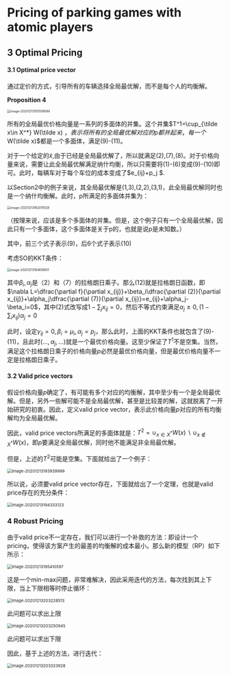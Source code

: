 # Pricing of parking games with atomic players  

## 3 Optimal Pricing

#### 3.1 Optimal  price vector

通过定价的方式，引导所有的车辆选择全局最优解，而不是每个人的均衡解。

**Proposition 4**

<img src="http://lqqnotes.oss-cn-beijing.aliyuncs.com/img/image-20201213155559084.png" alt="image-20201213155559084" style="zoom: 50%;" />

所有的全局最优价格向量是一系列的多面体的并集。这个并集$T^1=\cup_{\tilde x\in X^*} W(\tilde x) $，表示将所有的全局最优解对应的$p$都并起来，每一个$W(\tilde x)$都是一个多面体，满足(9)-(11)。

对于一个给定的$\tilde x$,由于已经是全局最优解了，所以就满足(2),(7),(8)。对于价格向量来说，需要让此全局最优解满足纳什均衡，所以只需要将(1)-(6)变成(9)-(10)即可。此时，每辆车对于每个车位的成本变成了$e_{ij}+p_j $.

以Section2中的例子来说，其全局最优解是(1,3),(2,2),(3,1)，此全局最优解同时也是一个纳什均衡解。此时，p所满足的多面体并集为：

<img src="http://lqqnotes.oss-cn-beijing.aliyuncs.com/img/image-20201213162015528.png" alt="image-20201213162015528" style="zoom:50%;" />

（按理来说，应该是多个多面体的并集。但是，这个例子只有一个全局最优解，因此只有一个多面体，这个多面体是关于p的，也就是说p是未知数。）

其中，前三个式子表示(9)，后6个式子表示(10)

考虑SO的KKT条件：

<img src="http://lqqnotes.oss-cn-beijing.aliyuncs.com/img/image-20201213164618931.png" alt="image-20201213164618931" style="zoom: 50%;" />

其中$\beta_i,\alpha _j$是（2）和（7）的拉格朗日乘子。那么(12)就是拉格朗日函数，即$\nabla L=\dfrac{\partial f}{\partial x_{ij}}+\beta_i\dfrac{\partial (2)}{\partial x_{ij}}+\alpha_j\dfrac{\partial (7)}{\partial x_{ij}}=e_{ij}+\alpha_j-\beta_i=0$，其中(2)式改写成$1-\sum_jx_{ij}=0$，然后不等式约束满足$\alpha_j\ge0,(1-\sum_ix_{ij})\alpha_j=0$

此时，设定$\gamma_{ij}=0,\beta_i=\mu_i,\alpha_j=p_j$，那么此时，上面的KKT条件也就包含了(9)-(11)，且此时$(...,\alpha_j,...)$就是一个最优价格向量。这至少保证了$T^1$不是空集。当然，满足这个拉格朗日乘子的价格向量$p$必然是最优价格向量，但是最优价格向量不一定是拉格朗日乘子。

#### 3.2 Valid price vectors

假设价格向量$p$确定了，有可能有多个对应的均衡解，其中至少有一个是全局最优解。但是，另外一些解可能不是全局最优解，甚至是比较差的解，这就脱离了一开始研究的初衷。因此，定义valid price vector，表示此价格向量$p$对应的所有均衡解均为全局最优解。

因此，valid price vectors所满足的多面体就是：$T^2=\cup_{x\in X^*}W(x)\backslash\cup_{x\notin X^*}W(x)$，即$p$要满足全局最优解，同时他不能满足非全局最优解。

但是，上述的$T^2$可能是空集。下面就给出了一个例子：

<img src="http://lqqnotes.oss-cn-beijing.aliyuncs.com/img/image-20201213193939999.png" alt="image-20201213193939999" style="zoom: 67%;" />

所以说，必须要valid price vector存在，下面就给出了一个定理，也就是valid price存在的充分条件：

<img src="http://lqqnotes.oss-cn-beijing.aliyuncs.com/img/image-20201213194333123.png" alt="image-20201213194333123" style="zoom: 67%;" />

### 4 Robust Pricing

由于valid price不一定存在，我们可以进行一个补救的方法：即设计一个pricing，使得该方案产生的最差的均衡解的成本最小。那么新的模型（RP）如下所示：

<img src="http://lqqnotes.oss-cn-beijing.aliyuncs.com/img/image-20201213195410597.png" alt="image-20201213195410597" style="zoom: 67%;" />

这是一个min-max问题，非常难解决，因此采用迭代的方法，每次找到其上下限，当上下限相等时停止循环：

<img src="http://lqqnotes.oss-cn-beijing.aliyuncs.com/img/image-20201213203228513.png" alt="image-20201213203228513" style="zoom:67%;" />

此问题可以求出上限

<img src="http://lqqnotes.oss-cn-beijing.aliyuncs.com/img/image-20201213203250945.png" alt="image-20201213203250945" style="zoom:67%;" />

此问题可以求出下限

因此，基于上述的方法，进行迭代：

<img src="http://lqqnotes.oss-cn-beijing.aliyuncs.com/img/image-20201213203323928.png" alt="image-20201213203323928" style="zoom:67%;" />

